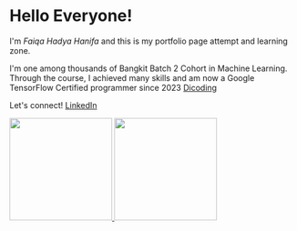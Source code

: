 # Hello Everyone!
I'm *Faiqa Hadya Hanifa* and this is my portfolio page attempt and learning zone.  

I'm one among thousands of Bangkit Batch 2 Cohort in Machine Learning.  
Through the course, I achieved many skills and am now a Google TensorFlow Certified programmer since 2023 [Dicoding](https://www.dicoding.com/dicodingassets/coursecertificate/c2ac21c9fa52c1643416031029a9530ff7d2c8d4/view)  

Let's connect! [LinkedIn](https://www.linkedin.com/in/faiqa-hadya-hanifa-a04682288/)

<p align="left">
<a href="https://github.com/rosesarejade">
  <img height="180em" src="https://github-readme-stats-eight-theta.vercel.app/api?username=rosesarejade&show_icons=true&theme=algolia&include_all_commits=true&count_private=true"/>
  <img height="180em" src="https://github-readme-stats-eight-theta.vercel.app/api/top-langs/?username=rosesarejade&layout=compact&langs_count=8&theme=algolia"/>
</a>
</p>
